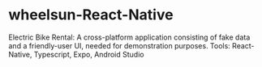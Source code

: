 # wheelsun-React-Native
Electric Bike Rental: A cross-platform application consisting of fake data and a friendly-user UI, needed for demonstration purposes.
Tools: React-Native, Typescript, Expo, Android Studio

